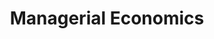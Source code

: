 ---
layout: post
description: ECON 140
categories: [econ140, lecture, fall24, markdown]
title: Managerial Economics
use-math: true
toc: true
---